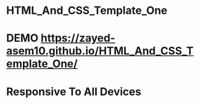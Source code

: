 # HTML_And_CSS_Template_One

# DEMO https://zayed-asem10.github.io/HTML_And_CSS_Template_One/

# Responsive To All Devices
